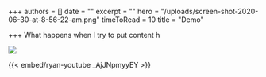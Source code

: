 +++
authors = []
date = ""
excerpt = ""
hero = "/uploads/screen-shot-2020-06-30-at-8-56-22-am.png"
timeToRead = 10
title = "Demo"

+++
What happens when I try to put content h

![](https://res.cloudinary.com/damfsuupo/image/upload/f_auto,c_scale,w_auto:100,dpr_auto/v1593522723/Ryan%20Test/Screen_Shot_2020-06-30_at_8.56.22_AM_y6cfmj.png)

{{< embed/ryan-youtube _AjJNpmyyEY >}}